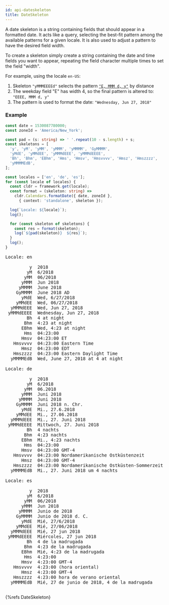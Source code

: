 ```yaml
---
id: api-dateskeleton
title: DateSkeleton
---
```


A date skeleton is a string containing fields that should appear in a formatted date. It acts like a query, selecting the best-fit pattern among the available patterns for a given locale. It is also used to adjust a pattern to have the desired field width.

To create a skeleton simply create a string containing the date and time fields you want to appear, repeating the field character multiple times to set the field "width".

For example, using the locale `en-US`:

  1. Skeleton `"yMMMEEEEd"` selects the pattern [`"E, MMM d, y"`](https://github.com/unicode-cldr/cldr-dates-modern/blob/32.0.0/main/en/ca-gregorian.json#L382) by distance
  2. The weekday field "E" has width 4, so the final pattern is altered to: `"EEEE, MMM d, y"`
  3. The pattern is used to format the date: `"Wednesday, Jun 27, 2018"`

### Example

```typescript
const date = 1530087780000;
const zoneId = 'America/New_York';

const pad = (s: string) => ' '.repeat(10 - s.length) + s;
const skeletons = [
  'y', 'yM', 'yMM', 'yMMM', 'yMMMM', 'GyMMMM',
  'yMdE', 'yMMdEE', 'yMMMdEEE', 'yMMMdEEEE',
  'Bh', 'Bhm', 'EBhm', 'Hms', 'Hmsv', 'Hmsvvvv', 'Hmsz', 'Hmszzzz',
  'yMMMMEdB',
];

const locales = ['en', 'de', 'es'];
for (const locale of locales) {
  const cldr = framework.get(locale);
  const format = (skeleton: string) =>
    cldr.Calendars.formatDate({ date, zoneId },
      { context: 'standalone', skeleton });

  log(`Locale: ${locale}`);
  log();

  for (const skeleton of skeletons) {
    const res = format(skeleton);
    log(`${pad(skeleton)}  ${res}`);
  }
  log();
}
```
<pre class="output">
Locale: en
&nbsp;
         y  2018
        yM  6/2018
       yMM  06/2018
      yMMM  Jun 2018
     yMMMM  June 2018
    GyMMMM  June 2018 AD
      yMdE  Wed, 6/27/2018
    yMMdEE  Wed, 06/27/2018
  yMMMdEEE  Wed, Jun 27, 2018
 yMMMdEEEE  Wednesday, Jun 27, 2018
        Bh  4 at night
       Bhm  4:23 at night
      EBhm  Wed, 4:23 at night
       Hms  04:23:00
      Hmsv  04:23:00 ET
   Hmsvvvv  04:23:00 Eastern Time
      Hmsz  04:23:00 EDT
   Hmszzzz  04:23:00 Eastern Daylight Time
  yMMMMEdB  Wed, June 27, 2018 at 4 at night
&nbsp;
Locale: de
&nbsp;
         y  2018
        yM  6/2018
       yMM  06.2018
      yMMM  Juni 2018
     yMMMM  Juni 2018
    GyMMMM  Juni 2018 n. Chr.
      yMdE  Mi., 27.6.2018
    yMMdEE  Mi., 27.06.2018
  yMMMdEEE  Mi., 27. Juni 2018
 yMMMdEEEE  Mittwoch, 27. Juni 2018
        Bh  4 nachts
       Bhm  4:23 nachts
      EBhm  Mi., 4:23 nachts
       Hms  04:23:00
      Hmsv  04:23:00 GMT-4
   Hmsvvvv  04:23:00 Nordamerikanische Ostküstenzeit
      Hmsz  04:23:00 GMT-4
   Hmszzzz  04:23:00 Nordamerikanische Ostküsten-Sommerzeit
  yMMMMEdB  Mi., 27. Juni 2018 um 4 nachts
&nbsp;
Locale: es
&nbsp;
         y  2018
        yM  6/2018
       yMM  06/2018
      yMMM  Jun 2018
     yMMMM  Junio de 2018
    GyMMMM  Junio de 2018 d. C.
      yMdE  Mié, 27/6/2018
    yMMdEE  Mié, 27/06/2018
  yMMMdEEE  Mié, 27 jun 2018
 yMMMdEEEE  Miércoles, 27 jun 2018
        Bh  4 de la madrugada
       Bhm  4:23 de la madrugada
      EBhm  Mié, 4:23 de la madrugada
       Hms  4:23:00
      Hmsv  4:23:00 GMT-4
   Hmsvvvv  4:23:00 (hora oriental)
      Hmsz  4:23:00 GMT-4
   Hmszzzz  4:23:00 hora de verano oriental
  yMMMMEdB  Mié, 27 de junio de 2018, 4 de la madrugada
&nbsp;
</pre>


{%refs DateSkeleton}
